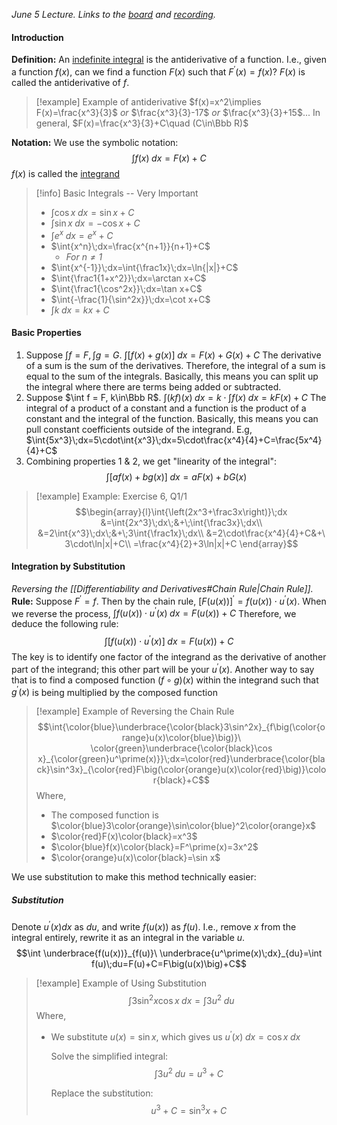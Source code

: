*June 5 Lecture. Links to the [board](https://drive.google.com/file/d/1iEPrIW_3tdyM6PEj864ZSCy3giiyGTL_/view?usp=sharing) and [recording](https://drive.google.com/file/d/16RVc0Qhm5KJTQPAcKlsWrlrtnZ2SH6Sq/view?usp=sharing).*
#### Introduction
**Definition:**
	An <u>indefinite integral</u> is the antiderivative of a function.
	I.e., given a function $f(x)$, can we find a function $F(x)$ such that $F^\prime(x)=f(x)$? $F(x)$ is called the antiderivative of $f$.
> [!example] Example of antiderivative
> $f(x)=x^2\implies F(x)=\frac{x^3}{3}$ *or* $\frac{x^3}{3}-17$ *or* $\frac{x^3}{3}+15$...
> In general, $F(x)=\frac{x^3}{3}+C\quad (C\in\Bbb R)$

**Notation:**
	We use the symbolic notation: $$\int{f(x)}\;dx=F(x)+C$$
	$f(x)$ is called the <u>integrand</u>


> [!info] Basic Integrals -- Very Important
> - $\int{\cos x}\;dx=\sin x+C$
> - $\int{\sin x}\;dx=-\cos x+C$
> - $\int{e^x}\;dx=e^x+C$
> - $\int{x^n}\;dx=\frac{x^{n+1}}{n+1}+C$
> 	- *For $n\not=1$*
> - $\int{x^{-1}}\;dx=\int{\frac1x}\;dx=\ln{|x|}+C$
> - $\int{\frac1{1+x^2}}\;dx=\arctan x+C$
> - $\int{\frac1{\cos^2x}}\;dx=\tan x+C$
> - $\int{-\frac{1}{\sin^2x}}\;dx=\cot x+C$
> - $\int{k}\;dx=kx+C$

#### Basic Properties
1. Suppose $\int f = F, \int g = G$.
	   $\int{\left[f(x)+g(x)\right]}\;dx=F(x)+G(x)+C$
	   The derivative of a sum is the sum of the derivatives. Therefore, the integral of a sum is equal to the sum of the integrals. Basically, this means you can split up the integral where there are terms being added or subtracted.
2. Suppose $\int f = F, k\in\Bbb R$.
	   $\int{(kf)(x)}\;dx=k\cdot\int{f(x)}\;dx=kF(x)+C$
	   The integral of a product of a constant and a function is the product of a constant and the integral of the function. Basically, this means you can pull constant coefficients outside of the integrand.
	   E.g, $\int{5x^3}\;dx=5\cdot\int{x^3}\;dx=5\cdot\frac{x^4}{4}+C=\frac{5x^4}{4}+C$
3. Combining properties 1 & 2, we get "linearity of the integral":
	   $$\int[af(x)+bg(x)]\;dx=aF(x)+bG(x)$$
> [!example] Example: Exercise 6, Q1/1
> $$\begin{array}{l}\int{\left(2x^3+\frac3x\right)}\;dx
&=\int{2x^3}\;dx\;&+\;\int{\frac3x}\;dx\\
&=2\int{x^3}\;dx\;&+\;3\int{\frac1x}\;dx\\
&=2\cdot\frac{x^4}{4}+C&+\ 3\cdot\ln|x|+C\\
=\frac{x^4}{2}+3\ln|x|+C
\end{array}$$


#### Integration by Substitution
*Reversing the [[Differentiability and Derivatives#Chain Rule|Chain Rule]].*
**Rule:**
	Suppose $F^\prime=f$. Then by the chain rule, ${[F(u(x))]}^\prime=f(u(x))\cdot u^\prime(x)$. When we reverse the process, $\int{f(u(x))\cdot u^\prime(x)}\;dx=F(u(x))+C$ 
	Therefore, we deduce the following rule: $$\int{\Big[f\big(u(x)\big)\cdot u^\prime(x)\Big]}\;dx=F\big(u(x)\big)+C$$
	The key is to identify one factor of the integrand as the derivative of another part of the integrand; this other part will be your $u^\prime(x)$.
	Another way to say that is to find a composed function $(f\circ g)(x)$ within the integrand such that $g^\prime(x)$ is being multiplied by the composed function
> [!example] Example of Reversing the Chain Rule
> $$\int{\color{blue}\underbrace{\color{black}3\sin^2x}_{f\big(\color{orange}u(x)\color{blue}\big)}\ \color{green}\underbrace{\color{black}\cos x}_{\color{green}u^\prime(x)}}\;dx=\color{red}\underbrace{\color{black}\sin^3x}_{\color{red}F\big(\color{orange}u(x)\color{red}\big)}\color{black}+C$$
> Where,
> - The composed function is $\color{blue}3\color{orange}\sin\color{blue}^2\color{orange}x$
> - $\color{red}F(x)\color{black}=x^3$
> - $\color{blue}f(x)\color{black}=F^\prime(x)=3x^2$
> - $\color{orange}u(x)\color{black}=\sin x$

We use substitution to make this method technically easier:

##### Substitution
Denote $u^\prime(x)dx$ as $du$, and write $f\big(u(x)\big)$ as $f(u)$.
	I.e., remove $x$ from the integral entirely, rewrite it as an integral in the variable $u$.
$$\int \underbrace{f(u(x))}_{f(u)}\ \underbrace{u^\prime(x)\;dx}_{du}=\int f(u)\;du=F(u)+C=F\big(u(x)\big)+C$$
> [!example] Example of Using Substitution
> $$\int{3\sin^2x\cos x}\;dx=\int{3u^2}\;du$$
> Where,
> - We substitute $u(x)=\sin x$,
>   which gives us $u^\prime(x)\;dx=\cos x\;dx$
>   
>   Solve the simplified integral:
>   $$\int{3u^2}\;du=u^3+C$$
>   
>   Replace the substitution:
>   $$u^3+C=\sin^3x+C$$

